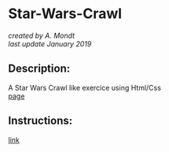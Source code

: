 # Star-Wars-Crawl

*created by A. Mondt*
<br/>
*last update January 2019*

## Description:

A Star Wars Crawl like exercice using Html/Css
<br/>
[page](https://amondt.github.io/Star-Wars-Crawl/)

## Instructions:

[link](https://github.com/becodeorg/BXL-Lovelace-3.9/blob/master/01-La-prairie/html-css/7-exercice-star-wars.md)
